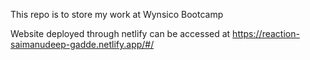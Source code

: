 This repo is to store my work at Wynsico Bootcamp

Website deployed through netlify can be accessed at https://reaction-saimanudeep-gadde.netlify.app/#/